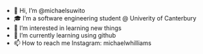 - 👋 Hi, I’m @michaelsuwito
- 🎓 I’m a software engineering student @ Univerity of Canterbury
- 👀 I’m interested in learning new things
- 🌱 I’m currently learning using github
- 📫 How to reach me Instagram: michaelwhilliams

<!---
michaelsuwito/michaelsuwito is a ✨ special ✨ repository because its `README.md` (this file) appears on your GitHub profile.
You can click the Preview link to take a look at your changes.
--->
